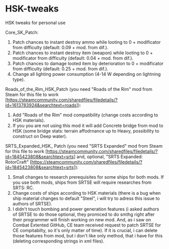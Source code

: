 # HSK-tweaks
HSK tweaks for personal use

Core_SK_Patch:
1. Patch chances to instant destroy ammo while looting to 0  + modificator from difficulty (default: 0.09 + mod. from dif.).
2. Patch chances to instant destroy item (weapon) while looting to 0  + modificator from difficulty (default: 0.04 + mod. from dif.).
3. Patch chances to damage looted item by deterioration to 0  + modificator from difficulty (default: 0.25 + mod. from dif.).
4. Change all lighting power consumption (4-14 W depending on lightning type).

Roads_of_the_Rim_HSK_Patch (you need "Roads of the Rim" mod from Steam for this file to work [https://steamcommunity.com/sharedfiles/filedetails/?id=1613783924&searchtext=roads]):
1. Add "Roads of the Rim" mod compatibility (change costs according to HSK materials).
2. If you you are not using this mod it will add Concrete bridge from mod to HSK (some bridge stats: terrain affodrnance up to Heavy, possibility to construct on Deep water).

SRTS_Expanded_HSK_ Patch (you need "SRTS Expanded" mod from Steam for this file to work [https://steamcommunity.com/sharedfiles/filedetails/?id=1845423808&searchtext=srts] and, optional, "SRTS Expanded: RotorCraft" [https://steamcommunity.com/sharedfiles/filedetails/?id=1845423808&searchtext=srts]):
1. Small changes to research prerequisites for some ships for both mods. If you use both mods, ships from SRTSE will require researches from SRTS: RC.
2. Change costs of ships according to HSK materials (there is a bug when ship material changes to default "Steel", i will try to adress this issue to authors of SRTSE).
3. I didn't touch bombing and power generation features (i asked authors of SRTSE to do those optional, they promiced to do smthg right after their programmer will finish working on new mod. And, as i saw on Combat Extented GitHub, CE team received request to patch SRTSE for CE compitabilty, so it's only matter of time). If it is crucial, i can delete those features from mod, but i don't like only method, that i have for this (deleting corresponding strings in xml files).
